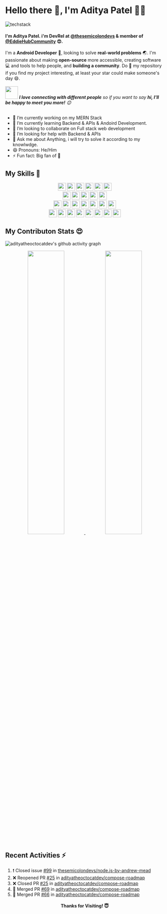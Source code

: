 <!-- Greetings -->
# Hello there 👋, I'm Aditya Patel 🧑‍💻

<!-- TechStack -->
![techstack](https://user-images.githubusercontent.com/52347812/137624699-ce6bb7ee-eb84-46f1-ac69-c4b78b22db90.png)

<!-- Introduction -->
#### I'm **Aditya Patel**. i'm DevRel at [@thesemicolondevs](https://github.com/thesemicolondevs) & member of [@EddieHubCommunity](https://github.com/EddieHubCommunity) 😍.

I'm a **Android Developer** :iphone:, looking to solve **real-world problems** :earth_asia:. I'm passionate about making **open-source** more accessible, creating software:computer: and tools to help people, and **building a community**. Do :star2: my repository if you find my project interesting, at least your star could make someone's day :smile:.
<br><br>
<img src="https://media.giphy.com/media/LnQjpWaON8nhr21vNW/giphy.gif" width="40"> <em><b>I love connecting with different people</b> so if you want to say <b>hi, I'll be happy to meet you more!</b> :blush:</em>
<br><br>

<!-- Contributions -->
- 🔭 I’m currently working on my MERN Stack
- 🌱 I’m currently learning Backend & APIs & Andoird Development.
- 👯 I’m looking to collaborate on Full stack web development
- 🤔 I’m looking for help with Backend & APIs
- 💬 Ask me about Anything, i will try to solve it according to my knowlwdge.
- 😄 Pronouns: He/Him
- ⚡ Fun fact: Big fan of 🌈

## My Skills 🚀

<p align="center">
	<img src="https://img.shields.io/badge/Python-3776AB?style=for-the-badge&logo=python&logoColor=white" height="25">
	<img src="https://img.shields.io/badge/JavaScript-F7DF1E?style=for-the-badge&logo=javascript&logoColor=black" height="25">
	<img src="https://img.shields.io/badge/C-00599C?style=for-the-badge&logo=c&logoColor=white" height="25">
	<img src="https://img.shields.io/badge/C%2B%2B-00599C?style=for-the-badge&logo=c%2B%2B&logoColor=white" height="25">
	<img src="https://img.shields.io/badge/Java-ED8B00?style=for-the-badge&logo=java&logoColor=white" height="25">
	<img src="https://img.shields.io/badge/PHP-777BB4?style=for-the-badge&logo=php&logoColor=white" height="25">
	<br>
	<img src="https://img.shields.io/badge/firebase-ffca28?style=for-the-badge&logo=firebase&logoColor=black" height="25">
	<img src="https://img.shields.io/badge/SQLite-07405E?style=for-the-badge&logo=sqlite&logoColor=white" height="25">
	<img src="https://img.shields.io/badge/MongoDB-4EA94B?style=for-the-badge&logo=mongodb&logoColor=white" height="25">
	<img src="https://img.shields.io/badge/PostgreSQL-316192?style=for-the-badge&logo=postgresql&logoColor=white" height="25">
	<img src="https://img.shields.io/badge/MySQL-00000F?style=for-the-badge&logo=mysql&logoColor=white" height="25">
	<br>
	<img src="https://img.shields.io/badge/Postman-FF6C37?style=for-the-badge&logo=Postman&logoColor=white" height="25">
	<img src="https://img.shields.io/badge/Git-F05032?style=for-the-badge&logo=git&logoColor=white" height="25">
	<img src="https://img.shields.io/badge/conda-342B029.svg?&style=for-the-badge&logo=anaconda&logoColor=white" height="25">
	<img src="https://img.shields.io/badge/pycharm-143?style=for-the-badge&logo=pycharm&logoColor=black&color=black&labelColor=green" height="25">
	<img src="https://img.shields.io/badge/sublime_text-%23575757.svg?&style=for-the-badge&logo=sublime-text&logoColor=important" height="25">
	<img src="https://img.shields.io/badge/Visual_Studio_Code-0078D4?style=for-the-badge&logo=visual%20studio%20code&logoColor=white" height="25">
	<img src="https://img.shields.io/badge/Xampp-F37623?style=for-the-badge&logo=xampp&logoColor=white" height="25">
	<br>
	<img src="https://img.shields.io/badge/next.js-000000?style=for-the-badge&logo=nextdotjs&logoColor=white" height="25">
	<img src="https://img.shields.io/badge/Flask-000000?style=for-the-badge&logo=flask&logoColor=white" height="25">
	<img src="https://img.shields.io/badge/Laravel-FF2D20?style=for-the-badge&logo=laravel&logoColor=white" height="25">
	<img src="https://img.shields.io/badge/DJANGO-REST-ff1709?style=for-the-badge&logo=django&logoColor=white&color=ff1709&labelColor=gray" height="25">
	<img src="https://img.shields.io/badge/Django-092E20?style=for-the-badge&logo=django&logoColor=green" height="25">
	<img src="https://img.shields.io/badge/React-20232A?style=for-the-badge&logo=react&logoColor=61DAFB" height="25">
	<img src="https://img.shields.io/badge/Express.js-000000?style=for-the-badge&logo=Supabase&logoColor=white" height="25">
	<img src="https://img.shields.io/badge/Node.js-43853D?style=for-the-badge&logo=node-dot-js&logoColor=white" height="25">
</p>

## My Contributon Stats 😍

![adityatheoctocatdev's github activity graph](https://activity-graph.herokuapp.com/graph?username=adityatheoctocatdev&theme=radical&hide_border=true)

<p align="center">
  <a href="https://github-readme-stats.vercel.app/api?username=adityatheoctocatdev&show_icons=true&theme=radical&hide_border=true">
    <img width="48%" src="https://github-readme-stats.vercel.app/api?username=adityatheoctocatdev&show_icons=true&theme=radical&hide_border=true" />
  </a>
  <a href="https://github-readme-streak-stats.herokuapp.com/?user=adityatheoctocatdev&theme=radical&hide_border=true">
    <img width="48%" src="https://github-readme-streak-stats.herokuapp.com/?user=adityatheoctocatdev&theme=radical&hide_border=true" />
  </a>
</p>

## Recent Activities ⚡

<!--START_SECTION:activity-->

1. ❗️ Closed issue [#99](https://github.com/thesemicolondevs/node.js-by-andrew-mead/issues/99) in [thesemicolondevs/node.js-by-andrew-mead](https://github.com/thesemicolondevs/node.js-by-andrew-mead)
2. ❌ Reopened PR [#25](https://github.com/adityatheoctocatdev/compose-roadmap/pull/25) in [adityatheoctocatdev/compose-roadmap](https://github.com/adityatheoctocatdev/compose-roadmap)
3. ❌ Closed PR [#25](https://github.com/adityatheoctocatdev/compose-roadmap/pull/25) in [adityatheoctocatdev/compose-roadmap](https://github.com/adityatheoctocatdev/compose-roadmap)
4. 🎉 Merged PR [#69](https://github.com/adityatheoctocatdev/compose-roadmap/pull/69) in [adityatheoctocatdev/compose-roadmap](https://github.com/adityatheoctocatdev/compose-roadmap)
5. 🎉 Merged PR [#66](https://github.com/adityatheoctocatdev/compose-roadmap/pull/66) in [adityatheoctocatdev/compose-roadmap](https://github.com/adityatheoctocatdev/compose-roadmap)
<!--END_SECTION:activity-->

<h4 align="center">Thanks for Visiting! 😇</h4>
